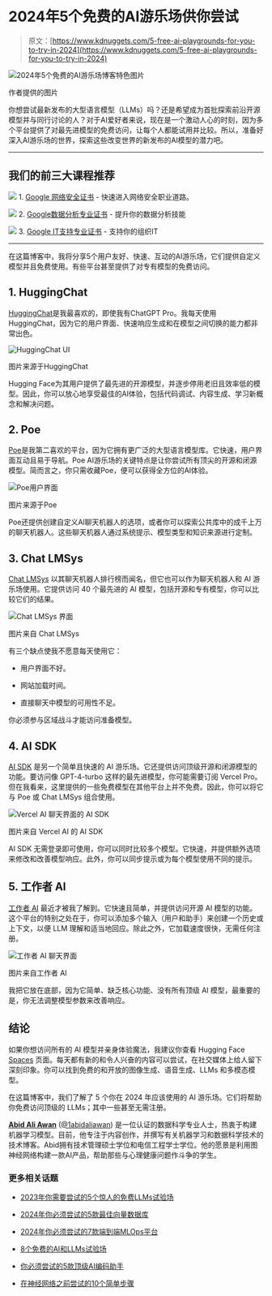 # 2024年5个免费的AI游乐场供你尝试

> 原文：[https://www.kdnuggets.com/5-free-ai-playgrounds-for-you-to-try-in-2024](https://www.kdnuggets.com/5-free-ai-playgrounds-for-you-to-try-in-2024)

![2024年5个免费的AI游乐场博客特色图片](../Images/a350ab0df22bf82a016fc31067731cf5.png)

作者提供的图片

你想尝试最新发布的大型语言模型（LLMs）吗？还是希望成为首批探索前沿开源模型并与同行讨论的人？对于AI爱好者来说，现在是一个激动人心的时刻，因为多个平台提供了对最先进模型的免费访问，让每个人都能试用并比较。所以，准备好深入AI游乐场的世界，探索这些改变世界的新发布的AI模型的潜力吧。

* * *

## 我们的前三大课程推荐

![](../Images/0244c01ba9267c002ef39d4907e0b8fb.png) 1\. [Google 网络安全证书](https://www.kdnuggets.com/google-cybersecurity) - 快速进入网络安全职业道路。

![](../Images/e225c49c3c91745821c8c0368bf04711.png) 2\. [Google数据分析专业证书](https://www.kdnuggets.com/google-data-analytics) - 提升你的数据分析技能

![](../Images/0244c01ba9267c002ef39d4907e0b8fb.png) 3\. [Google IT支持专业证书](https://www.kdnuggets.com/google-itsupport) - 支持你的组织IT

* * *

在这篇博客中，我将分享5个用户友好、快速、互动的AI游乐场，它们提供自定义模型并且免费使用。有些平台甚至提供了对专有模型的免费访问。

## 1\. HuggingChat

[HuggingChat](https://huggingface.co/chat/)是我最喜欢的，即使我有ChatGPT Pro。我每天使用HuggingChat，因为它的用户界面、快速响应生成和在模型之间切换的能力都非常出色。

![HuggingChat UI](../Images/96b2663d97aa9bbfd26aa0abf0edc365.png)

图片来源于HuggingChat

Hugging Face为其用户提供了最先进的开源模型，并逐步停用老旧且效率低的模型。因此，你可以放心地享受最佳的AI体验，包括代码调试、内容生成、学习新概念和解决问题。

## 2\. Poe

[Poe](https://poe.com/)是我第二喜欢的平台，因为它拥有更广泛的大型语言模型库。它快速，用户界面互动且易于导航。Poe AI游乐场的关键特点是让你尝试所有顶尖的开源和闭源模型。简而言之，你只需收藏Poe，便可以获得全方位的AI体验。

![Poe用户界面](../Images/5fc93fc8232c73d7d91073c7da5b4f67.png)

图片来源于Poe

Poe还提供创建自定义AI聊天机器人的选项，或者你可以探索公共库中的成千上万的聊天机器人。这些聊天机器人通过系统提示、模型类型和知识来源进行定制。

## 3\. Chat LMSys

[Chat LMSys](https://chat.lmsys.org/) 以其聊天机器人排行榜而闻名，但它也可以作为聊天机器人和 AI 游乐场使用。它提供访问 40 个最先进的 AI 模型，包括开源和专有模型，你可以比较它们的结果。

![Chat LMSys 界面](../Images/f522533dd02a4607f9c91e70200220ce.png)

图片来自 Chat LMSys

有三个缺点使我不愿意每天使用它：

+   用户界面不好。

+   网站加载时间。

+   直接聊天中模型的可用性不足。

你必须参与区域战斗才能访问准备模型。

## 4\. AI SDK

[AI SDK](https://sdk.vercel.ai/) 是另一个简单且快速的 AI 游乐场。它还提供访问顶级开源和闭源模型的功能。要访问像 GPT-4-turbo 这样的最先进模型，你可能需要订阅 Vercel Pro。但在我看来，这里提供的一些免费模型在其他平台上并不免费。因此，你可以将它与 Poe 或 Chat LMSys 组合使用。

![Vercel AI 聊天界面的 AI SDK](../Images/6d0049b43595b97e250e975e449cd13f.png)

图片来自 Vercel AI 的 AI SDK

AI SDK 无需登录即可使用，你可以同时比较多个模型。它快速，并提供额外选项来修改和改善模型响应。此外，你可以同步提示或为每个模型使用不同的提示。

## 5\. 工作者 AI

[工作者 AI](https://playground.ai.cloudflare.com/) 最近才被我了解到。它快速且简单，并提供访问开源 AI 模型的功能。这个平台的特别之处在于，你可以添加多个输入（用户和助手）来创建一个历史或上下文，以便 LLM 理解和适当地回应。除此之外，它加载速度很快，无需任何注册。

![工作者 AI 聊天界面](../Images/22f0f6dee415625293a65901ab39e845.png)

图片来自工作者 AI

我把它放在底部，因为它简单、缺乏核心功能、没有所有顶级 AI 模型，最重要的是，你无法调整模型参数来改善响应。

## 结论

如果你想访问所有的 AI 模型并亲身体验魔法，我建议你查看 Hugging Face [Spaces](https://huggingface.co/spaces) 页面。每天都有新的和令人兴奋的内容可以尝试，在社交媒体上给人留下深刻印象。你可以找到免费的和开放的图像生成、语音生成、LLMs 和多模态模型。

在这篇博客中，我们了解了 5 个你在 2024 年应该使用的 AI 游乐场。它们将帮助你免费访问顶级的 LLMs；其中一些甚至无需注册。

[](https://www.polywork.com/kingabzpro)****[Abid Ali Awan](https://www.polywork.com/kingabzpro)**** ([@1abidaliawan](https://www.linkedin.com/in/1abidaliawan)) 是一位认证的数据科学专业人士，热衷于构建机器学习模型。目前，他专注于内容创作，并撰写有关机器学习和数据科学技术的技术博客。Abid拥有技术管理硕士学位和电信工程学士学位。他的愿景是利用图神经网络构建一款AI产品，帮助那些与心理健康问题作斗争的学生。

### 更多相关话题

+   [2023年你需要尝试的5个惊人的免费LLMs试验场](https://www.kdnuggets.com/5-amazing-free-llms-playgrounds-you-need-to-try-in-2023)

+   [2024年你必须尝试的5款最佳向量数据库](https://www.kdnuggets.com/the-5-best-vector-databases-you-must-try-in-2024)

+   [2024年你必须尝试的7款端到端MLOps平台](https://www.kdnuggets.com/7-end-to-end-mlops-platforms-you-must-try-in-2024)

+   [8个免费的AI和LLMs试验场](https://www.kdnuggets.com/2023/05/8-free-ai-llms-playgrounds.html)

+   [你必须尝试的5款顶级AI编码助手](https://www.kdnuggets.com/top-5-ai-coding-assistants-you-must-try)

+   [在神经网络之前尝试的10个简单步骤](https://www.kdnuggets.com/2021/12/10-simple-things-try-neural-networks.html)
